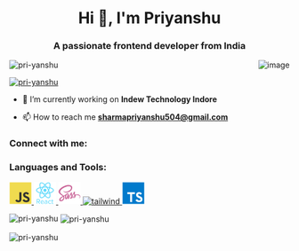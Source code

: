 <h1 align="center">Hi 👋, I'm Priyanshu</h1>
<h3 align="center">A passionate frontend developer from India</h3>
<img align="right" src="https://user-images.githubusercontent.com/55389276/140866485-8fb1c876-9a8f-4d6a-98dc-08c4981eaf70.gif" alt="image">

<p align="left"> <img src="https://komarev.com/ghpvc/?username=pri-yanshu&label=Profile%20views&color=0e75b6&style=flat" alt="pri-yanshu" /> </p>

<p align="left"> <a href="https://github.com/ryo-ma/github-profile-trophy"><img src="https://github-profile-trophy.vercel.app/?username=pri-yanshu" alt="pri-yanshu" /></a> </p>

- 🔭 I’m currently working on **Indew Technology Indore**

- 📫 How to reach me **sharmapriyanshu504@gmail.com**

<h3 align="left">Connect with me:</h3>
<p align="left">
</p>

<h3 align="left">Languages and Tools:</h3>
<p align="left"> <a href="https://developer.mozilla.org/en-US/docs/Web/JavaScript" target="_blank" rel="noreferrer"> <img src="https://raw.githubusercontent.com/devicons/devicon/master/icons/javascript/javascript-original.svg" alt="javascript" width="40" height="40"/> </a> <a href="https://reactjs.org/" target="_blank" rel="noreferrer"> <img src="https://raw.githubusercontent.com/devicons/devicon/master/icons/react/react-original-wordmark.svg" alt="react" width="40" height="40"/> </a> <a href="https://sass-lang.com" target="_blank" rel="noreferrer"> <img src="https://raw.githubusercontent.com/devicons/devicon/master/icons/sass/sass-original.svg" alt="sass" width="40" height="40"/> </a> <a href="https://tailwindcss.com/" target="_blank" rel="noreferrer"> <img src="https://www.vectorlogo.zone/logos/tailwindcss/tailwindcss-icon.svg" alt="tailwind" width="40" height="40"/> </a> <a href="https://www.typescriptlang.org/" target="_blank" rel="noreferrer"> <img src="https://raw.githubusercontent.com/devicons/devicon/master/icons/typescript/typescript-original.svg" alt="typescript" width="40" height="40"/> </a> </p>

<p><img align="left" src="https://github-readme-stats.vercel.app/api/top-langs?username=pri-yanshu&show_icons=true&locale=en&layout=compact" alt="pri-yanshu" /></p>

<p>&nbsp;<img align="center" src="https://github-readme-stats.vercel.app/api?username=pri-yanshu&show_icons=true&locale=en" alt="pri-yanshu" /></p>

<p><img align="center" src="https://github-readme-streak-stats.herokuapp.com/?user=pri-yanshu&" alt="pri-yanshu" /></p>
